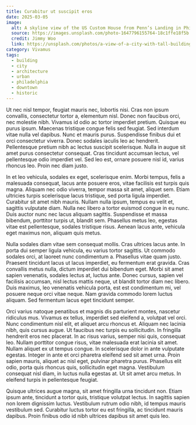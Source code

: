 ```yaml
---
title: Curabitur ut suscipit eros
date: 2025-03-05
image:
  alt: A skyline view of the US Custom House from Penn’s Landing in Philadelphia
  source: https://images.unsplash.com/photo-1647796155764-18c1ffe18f5b
  credit: Jimmy Woo
  link: https://unsplash.com/photos/a-view-of-a-city-with-tall-buildings-rn60Tnf2zgo
category: Vivamus
tags:
  - building
  - city
  - architecture
  - urban
  - philadelphia
  - downtown
  - historic
---
```


Ut nec nisl tempor, feugiat mauris nec, lobortis nisi. Cras non ipsum convallis, consectetur tortor a, elementum nisl. Donec non faucibus orci, nec molestie nibh. Vivamus id odio ac tortor imperdiet pretium. Quisque eu purus ipsum. Maecenas tristique congue felis sed feugiat. Sed interdum vitae nulla vel dapibus. Nunc et mauris purus. Suspendisse finibus dui et orci consectetur viverra. Donec sodales iaculis leo ac hendrerit. Pellentesque pretium nibh ac lectus suscipit scelerisque. Nulla in augue sit amet purus consectetur consequat. Cras tincidunt accumsan lectus, vel pellentesque odio imperdiet vel. Sed leo est, ornare posuere nisl id, varius rhoncus leo. Proin nec diam justo.

In et leo vehicula, sodales ex eget, scelerisque enim. Morbi tempus, felis a malesuada consequat, lacus ante posuere eros, vitae facilisis est turpis quis magna. Aliquam nec odio viverra, tempor massa sit amet, aliquet sem. Etiam ultricies turpis scelerisque lacus tristique, sed porta ligula imperdiet. Curabitur sit amet nibh mauris. Nullam nulla ipsum, tempus eu velit et, sagittis vulputate diam. Nulla nec libero a tortor euismod congue in eu nunc. Duis auctor nunc nec lacus aliquam sagittis. Suspendisse et massa bibendum, porttitor turpis ut, blandit sem. Phasellus metus leo, egestas vitae est pellentesque, sodales tristique risus. Aenean lacus ante, vehicula eget maximus non, aliquam quis metus.

Nulla sodales diam vitae sem consequat mollis. Cras ultrices lacus ante. In porta dui semper ligula vehicula, eu varius tortor sagittis. Ut commodo sodales orci, at laoreet nunc condimentum a. Phasellus vitae quam justo. Praesent tincidunt lacus ut lacus imperdiet, eu fermentum erat gravida. Cras convallis metus nulla, dictum imperdiet dui bibendum eget. Morbi sit amet sapien venenatis, sodales lectus at, luctus ante. Donec cursus, sapien vel facilisis accumsan, nisl lectus mattis neque, ut blandit tortor diam nec libero. Duis maximus, leo venenatis vehicula porta, est est condimentum mi, vel posuere neque orci vitae neque. Nam gravida commodo lorem luctus aliquam. Sed fermentum lacus eget tincidunt semper.

Orci varius natoque penatibus et magnis dis parturient montes, nascetur ridiculus mus. Vivamus ex tellus, imperdiet sed eleifend a, volutpat vel orci. Nunc condimentum nisl elit, et aliquet arcu rhoncus et. Aliquam nec lacinia nibh, quis cursus augue. Ut faucibus nec turpis eu sollicitudin. In fringilla hendrerit eros nec placerat. In ac risus varius, semper nisi quis, consequat leo. Nullam porttitor congue risus, vitae malesuada erat lacinia sit amet. Nullam aliquet ex ut tempus congue. In scelerisque dolor in ante vulputate egestas. Integer in ante et orci pharetra eleifend sed sit amet urna. Proin sapien mauris, aliquet ac nisl eget, pulvinar pharetra purus. Phasellus elit odio, porta quis rhoncus quis, sollicitudin eget magna. Vestibulum consequat nisl diam, in luctus nulla egestas at. Ut sit amet arcu metus. In eleifend turpis in pellentesque feugiat.

Quisque ultrices augue magna, sit amet fringilla urna tincidunt non. Etiam ipsum ante, tincidunt a tortor quis, tristique volutpat lectus. In sagittis sapien non lorem dignissim luctus. Vestibulum rutrum odio nibh, id tempus mauris vestibulum sed. Curabitur luctus tortor eu est fringilla, ac tincidunt mauris dapibus. Proin finibus odio id nibh ultrices dapibus sit amet quis leo.
